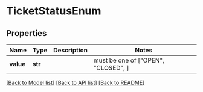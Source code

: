 # TicketStatusEnum


## Properties
Name | Type | Description | Notes
------------ | ------------- | ------------- | -------------
**value** | **str** |  |  must be one of ["OPEN", "CLOSED", ]

[[Back to Model list]](../README.md#documentation-for-models) [[Back to API list]](../README.md#documentation-for-api-endpoints) [[Back to README]](../README.md)


